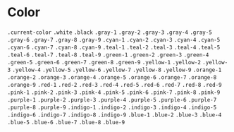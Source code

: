 # Color

`.current-color`
`.white`
`.black`
`.gray-1`
`.gray-2`
`.gray-3`
`.gray-4`
`.gray-5`
`.gray-6`
`.gray-7`
`.gray-8`
`.gray-9`
`.cyan-1`
`.cyan-2`
`.cyan-3`
`.cyan-4`
`.cyan-5`
`.cyan-6`
`.cyan-7`
`.cyan-8`
`.cyan-9`
`.teal-1`
`.teal-2`
`.teal-3`
`.teal-4`
`.teal-5`
`.teal-6`
`.teal-7`
`.teal-8`
`.teal-9`
`.green-1`
`.green-2`
`.green-3`
`.green-4`
`.green-5`
`.green-6`
`.green-7`
`.green-8`
`.green-9`
`.yellow-1`
`.yellow-2`
`.yellow-3`
`.yellow-4`
`.yellow-5`
`.yellow-6`
`.yellow-7`
`.yellow-8`
`.yellow-9`
`.orange-1`
`.orange-2`
`.orange-3`
`.orange-4`
`.orange-5`
`.orange-6`
`.orange-7`
`.orange-8`
`.orange-9`
`.red-1`
`.red-2`
`.red-3`
`.red-4`
`.red-5`
`.red-6`
`.red-7`
`.red-8`
`.red-9`
`.pink-1`
`.pink-2`
`.pink-3`
`.pink-4`
`.pink-5`
`.pink-6`
`.pink-7`
`.pink-8`
`.pink-9`
`.purple-1`
`.purple-2`
`.purple-3`
`.purple-4`
`.purple-5`
`.purple-6`
`.purple-7`
`.purple-8`
`.purple-9`
`.indigo-1`
`.indigo-2`
`.indigo-3`
`.indigo-4`
`.indigo-5`
`.indigo-6`
`.indigo-7`
`.indigo-8`
`.indigo-9`
`.blue-1`
`.blue-2`
`.blue-3`
`.blue-4`
`.blue-5`
`.blue-6`
`.blue-7`
`.blue-8`
`.blue-9`
